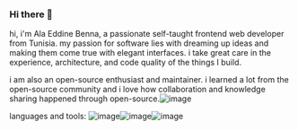 ### Hi there 👋
hi, i'm Ala Eddine Benna, a passionate self-taught frontend web developer from Tunisia. my passion for software lies with dreaming up ideas and making them come true with elegant interfaces. i take great care in the experience, architecture, and code quality of the things I build.

i am also an open-source enthusiast and maintainer. i learned a lot from the open-source community and i love how collaboration and knowledge sharing happened through open-source.![image](https://user-images.githubusercontent.com/93163506/215445237-c195881b-447e-403a-9dd6-dd67cf7f5ab5.png)


languages and tools:
![image](https://user-images.githubusercontent.com/93163506/215445747-dcc734b7-8fa9-4509-b823-afad94c5c0e6.png)![image](https://user-images.githubusercontent.com/93163506/215445794-6e4db19f-4f06-42a1-8f2e-5eaed69d4e8a.png)![image](https://user-images.githubusercontent.com/93163506/215445838-b60d750a-8ecb-4f53-8b45-ea17d3496c9c.png)


